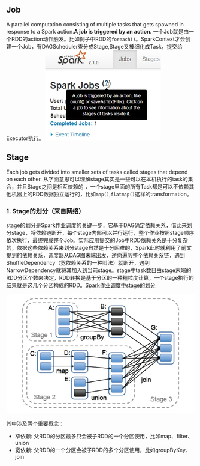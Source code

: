 ## Job
A parallel computation consisting of multiple tasks that gets spawned in response to a Spark action.**A job is triggered by an action.**
一个Job就是由一个RDD的action动作触发。比如例子中RDD的```foreach()```。SparkContext才会创建一个Job，有DAGScheduler查分成Stage,Stage又被细化成Task，提交给Executor执行。
![](/assets/job.jpg)
## Stage
Each job gets divided into smaller sets of tasks called stages that depend on each other.
从字面意思可以理解stage其实是一些可以在本机执行的task的集合，并且Stage之间是相互依赖的
，一个stage里面的所有Task都是可以不依赖其他机器上的RDD数据独立运行的，比如```map()```,```flatmap()```这样的transformation。
### 1. Stage的划分（来自网络）
stage的划分是Spark作业调度的关键一步，它基于DAG确定依赖关系，借此来划分stage，将依赖链断开，每个stage内部可以并行运行，整个作业按照stage顺序依次执行，最终完成整个Job。实际应用提交的Job中RDD依赖关系是十分复杂的，依据这些依赖关系来划分stage自然是十分困难的，Spark此时就利用了前文提到的依赖关系，调度器从DAG图末端出发，逆向遍历整个依赖关系链，遇到ShuffleDependency（宽依赖关系的一种叫法）就断开，遇到NarrowDependency就将其加入到当前stage。stage中task数目由stage末端的RDD分区个数来决定，RDD转换是基于分区的一种粗粒度计算，一个stage执行的结果就是这几个分区构成的RDD。[Spark作业调度中stage的划分](https://wongxingjun.github.io/2015/05/25/Spark%E4%BD%9C%E4%B8%9A%E8%B0%83%E5%BA%A6%E4%B8%ADstage%E7%9A%84%E5%88%92%E5%88%86/)

![](/assets/stageDivide.jpg)

其中涉及两个重要概念：
* 窄依赖: 父RDD的分区最多只会被子RDD的一个分区使用，比如map、filter、union
* 宽依赖: 父RDD的一个分区会被子RDD的多个分区使用，比如groupByKey、join
